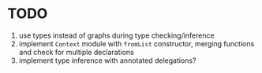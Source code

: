 # TODO

1. use types instead of graphs during type checking/inference
2. implement `Context` module with `fromList` constructor, merging functions and check for multiple declarations
3. implement type inference with annotated delegations?
